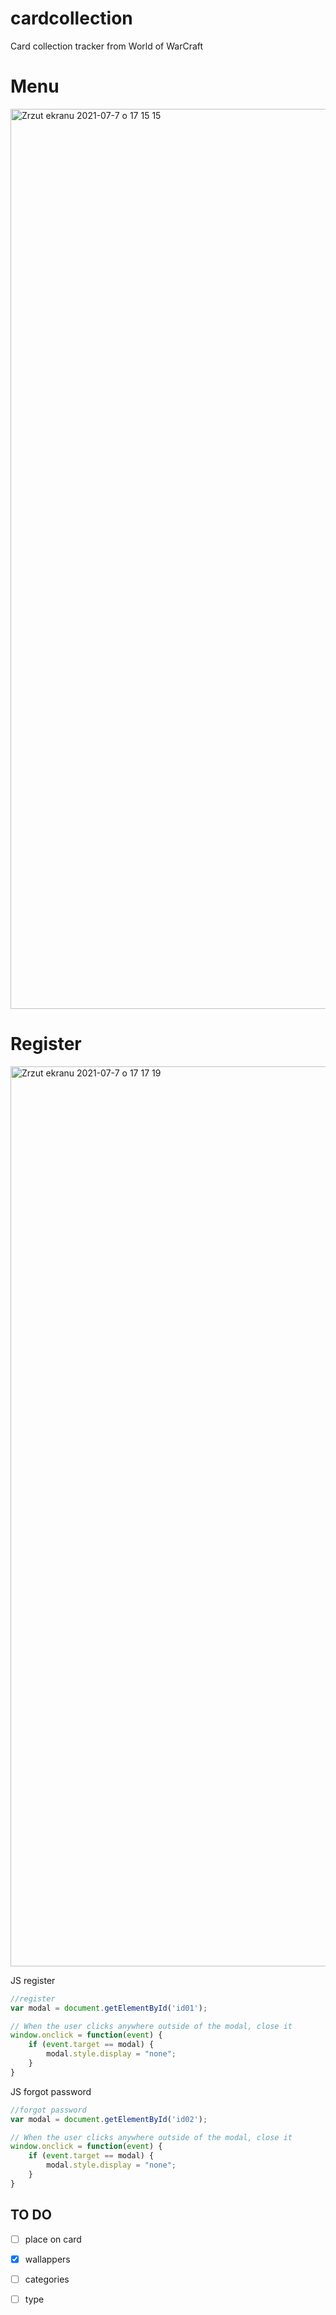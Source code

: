 # cardcollection
Card collection tracker from World of WarCraft

# Menu 

<img width="1440" alt="Zrzut ekranu 2021-07-7 o 17 15 15" src="https://user-images.githubusercontent.com/76879087/124785192-f1a8ac00-df46-11eb-946c-44b866b32058.png">

# Register 

<img width="1440" alt="Zrzut ekranu 2021-07-7 o 17 17 19" src="https://user-images.githubusercontent.com/76879087/124785546-3d5b5580-df47-11eb-8874-d4af6cfb356d.png">

JS register 
``` javascript
//register
var modal = document.getElementById('id01');

// When the user clicks anywhere outside of the modal, close it
window.onclick = function(event) {
    if (event.target == modal) {
        modal.style.display = "none";
    }
}
```

JS forgot password
``` javascript
//forgot password
var modal = document.getElementById('id02');

// When the user clicks anywhere outside of the modal, close it
window.onclick = function(event) {
    if (event.target == modal) {
        modal.style.display = "none";
    }
}
```

TO DO
-------------
- [ ] place on card
- [x] wallappers
- [ ] categories
- [ ] type





